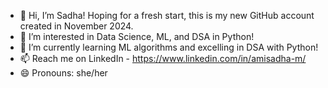 - 👋 Hi, I’m Sadha! Hoping for a fresh start, this is my new GitHub account created in November 2024.
- 👀 I’m interested in Data Science, ML, and DSA in Python!
- 🌱 I’m currently learning ML algorithms and excelling in DSA with Python!
- 📫 Reach me on LinkedIn - https://www.linkedin.com/in/amisadha-m/
- 😄 Pronouns: she/her

<!---
sadhami0519/sadhami0519 is a ✨ special ✨ repository because its `README.md` (this file) appears on your GitHub profile.
You can click the Preview link to take a look at your changes.
--->
